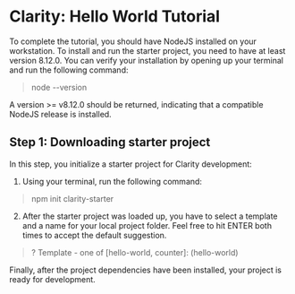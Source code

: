 # Clarity: Hello World Tutorial

To complete the tutorial, you should have NodeJS installed on your workstation. To install and run the starter project, you need to have at least version 8.12.0. You can verify your installation by opening up your terminal and run the following command:

> node --version

A version >= v8.12.0 should be returned, indicating that a compatible NodeJS release is installed.

## Step 1: Downloading starter project

In this step, you initialize a starter project for Clarity development:

1. Using your terminal, run the following command:
> npm init clarity-starter

2. After the starter project was loaded up, you have to select a template and a name for your local project folder. Feel free to hit ENTER both times to accept the default suggestion.
>  ? Template - one of [hello-world, counter]: (hello-world)

Finally, after the project dependencies have been installed, your project is ready for development.

